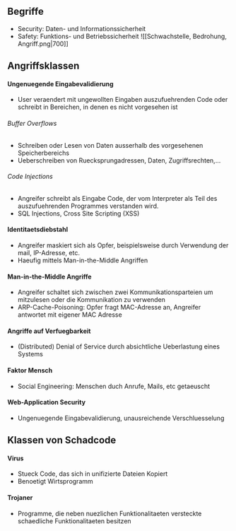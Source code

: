 ## Begriffe
- Security: Daten- und Informationssicherheit
- Safety: Funktions- und Betriebssicherheit
 ![[Schwachstelle, Bedrohung, Angriff.png|700]]
## Angriffsklassen
#### Ungenuegende Eingabevalidierung
- User veraendert mit ungewollten Eingaben auszufuehrenden Code oder schreibt in Bereichen, in denen es nicht vorgesehen ist
###### Buffer Overflows
- Schreiben oder Lesen von Daten ausserhalb des vorgesehenen Speicherbereichs
- Ueberschreiben von Ruecksprungadressen, Daten, Zugriffsrechten,...
###### Code Injections
- Angreifer schreibt als Eingabe Code, der vom Interpreter als Teil des auszufuehrenden Programmes verstanden wird. 
- SQL Injections, Cross Site Scripting (XSS)
#### Identitaetsdiebstahl
- Angreifer maskiert sich als Opfer, beispielsweise durch Verwendung der mail, IP-Adresse, etc.
- Haeufig mittels Man-in-the-Middle Angriffen
#### Man-in-the-Middle Angriffe
- Angreifer schaltet sich zwischen zwei Kommunikationsparteien um mitzulesen oder die Kommunikation zu verwenden
- ARP-Cache-Poisoning: Opfer fragt MAC-Adresse an, Angreifer antwortet mit eigener MAC Adresse
#### Angriffe auf Verfuegbarkeit
- (Distributed) Denial of Service durch absichtliche Ueberlastung eines Systems
#### Faktor Mensch 
- Social Engineering: Menschen duch Anrufe, Mails, etc getaeuscht
#### Web-Application Security
- Ungenuegende Eingabevalidierung, unausreichende Verschluesselung
## Klassen von Schadcode
#### Virus
- Stueck Code, das sich in unifizierte Dateien Kopiert
- Benoetigt Wirtsprogramm
#### Trojaner
 - Programme, die neben nuezlichen Funktionalitaeten versteckte schaedliche Funktionalitaeten besitzen
